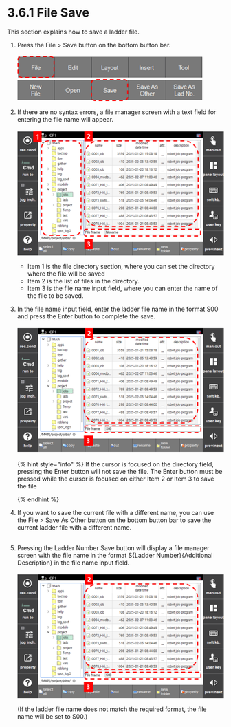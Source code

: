 # 3.6.1 File Save
This section explains how to save a ladder file.

1.  Press the File > Save button on the bottom button bar.<br><br>
    <img src="../../_assets/f_btn_file_en.png" width ="430" ><br>
    <img src="../../_assets/f_btn_save_en.png" width ="430" ><br>
    
2. If there are no syntax errors, a file manager screen with a text field for entering the file name will appear.<br><br>
    <img src="../../_assets/file_save_intro_en.png" width ="500" ><br>
    - Item 1 is the file directory section, where you can set the directory where the file will be saved
    - Item 2 is the list of files in the directory.
    - Item 3 is the file name input field, where you can enter the name of the file to be saved.
3. In the file name input field, enter the ladder file name in the format S00 and press the Enter button to complete the save.<br><br> 
    <img src="../../_assets/file_save_name_edit_en.png" width ="500" ><br><br>
    {% hint style="info" %}
    If the cursor is focused on the directory field, pressing the Enter button will not save the file. The Enter button must be pressed while the cursor is focused on either Item 2 or Item 3 to save the file
    
    {% endhint %}
4. If you want to save the current file with a different name, you can use the File > Save As Other button on the bottom button bar to save the current ladder file with a different name.<br><br>

5. Pressing the Ladder Number Save button will display a file manager screen with the file name in the format S{Ladder Number}{Additional Description} in the file name input field. <br><br>
    <img src="../../_assets/file_save_name_edit_en.png" width ="500" ><br>
    
    (If the ladder file name does not match the required format, the file name will be set to S00.)


